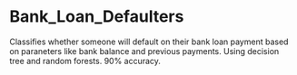 # Bank_Loan_Defaulters
Classifies whether someone will default on their bank loan payment based on paraneters like bank balance and previous payments. Using decision tree and random forests. 90% accuracy.
